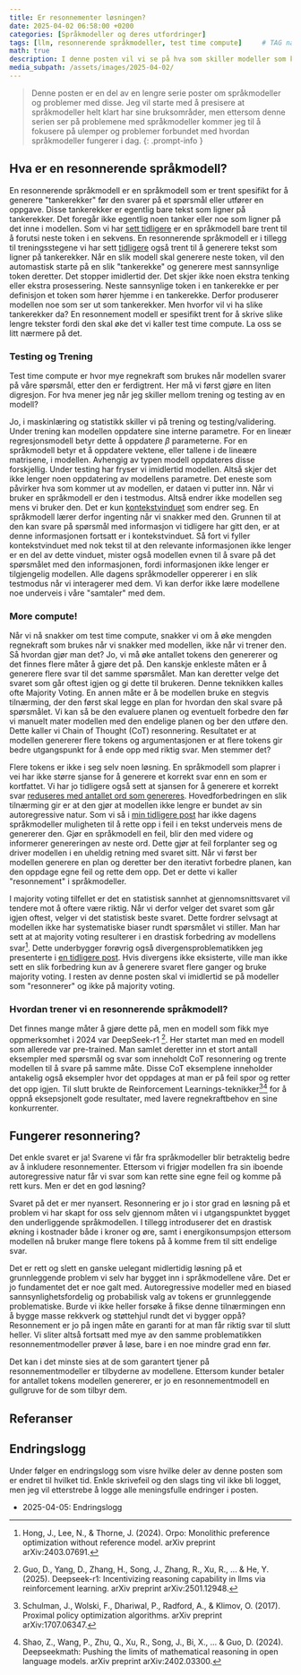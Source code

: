 ```yaml
---
title: Er resonnementer løsningen?
date: 2025-04-02 06:58:00 +0200
categories: [Språkmodeller og deres utfordringer]
tags: [llm, resonnerende språkmodeller, test time compute]     # TAG names should always be lowercase
math: true
description: I denne posten vil vi se på hva som skiller modeller som kan resonnere fra andre språkmodeller og hvordan det kan påvirke resultatene vi får.
media_subpath: /assets/images/2025-04-02/
---
```

<!-- markdownlint-capture -->
<!-- markdownlint-disable -->
> Denne posten er en del av en lengre serie poster om språkmodeller og problemer med disse. Jeg vil starte med å presisere at språkmodeller helt klart har sine bruksområder, men ettersom denne serien ser på problemene med språkmodeller kommer jeg til å fokusere på ulemper og problemer forbundet med hvordan språkmodeller fungerer i dag.
{: .prompt-info }
<!-- markdownlint-restore -->

## Hva er en resonnerende språkmodell?
En resonnerende språkmodell er en språkmodell som er trent spesifikt for å generere "tankerekker" før den svarer på et spørsmål eller utfører en oppgave. Disse tankerekker er egentlig bare tekst som ligner på tankerekker. Det foregår ikke egentlig noen tanker eller noe som ligner på det inne i modellen. Som vi har [sett tidligere](https://enklypesalt.com/posts/Hvordan-svarer-kien/#autoregressiv-spr%C3%A5kmodellering) er en språkmodell bare trent til å forutsi neste token i en sekvens. En resonnerende språkmodell er i tillegg til treningsstegene vi har sett [tidligere](https://enklypesalt.com/posts/Hvordan-svarer-kien/) også trent til å generere tekst som ligner på tankerekker. Når en slik modell skal generere neste token, vil den automastisk starte på en slik "tankerekke" og generere mest sannsynlige token deretter. Det stopper imidlertid der. Det skjer ikke noen ekstra tenking eller ekstra prosessering. Neste sannsynlige token i en tankerekke er per definisjon et token som hører hjemme i en tankerekke. Derfor produserer modellen noe som ser ut som tankerekker. Men hvorfor vil vi ha slike tankerekker da? En resonnement modell er spesifikt trent for å skrive slike lengre tekster fordi den skal øke det vi kaller test time compute. La oss se litt nærmere på det.

### Testing og Trening
Test time compute er hvor mye regnekraft som brukes når modellen svarer på våre spørsmål, etter den er ferdigtrent. Her må vi først gjøre en liten digresjon. For hva mener jeg når jeg skiller mellom trening og testing av en modell?

Jo, i maskinlæring og statistikk skiller vi på trening og testing/validering. Under trening kan modellen oppdatere sine interne parametre. For en lineær regresjonsmodell betyr dette å oppdatere $\beta$ parameterne. For en språkmodell betyr et å oppdatere vektene, eller tallene i de lineære matrisene, i modellen. Avhengig av typen modell oppdateres disse forskjellig. Under testing har fryser vi imidlertid modellen. Altså skjer det ikke lenger noen oppdatering av modellens parametre. Det eneste som påvirker hva som kommer ut av modellen, er dataen vi putter inn. Når vi bruker en språkmodell er den i testmodus. Altså endrer ikke modellen seg mens vi bruker den. Det er kun [kontekstvinduet](https://enklypesalt.com/posts/Hvordan-opplever-kien-en-samtale/#kontekstvinduet) som endrer seg. En språkmodell lærer derfor ingenting når vi snakker med den. Grunnen til at den kan svare på spørsmål med informasjon vi tidligere har gitt den, er at denne informasjonen fortsatt er i kontekstvinduet. Så fort vi fyller kontekstvinduet med nok tekst til at den relevante informasjonen ikke lenger er en del av dette vinduet, mister også modellen evnen til å svare på det spørsmålet med den informasjonen, fordi informasjonen ikke lenger er tilgjengelig modellen. Alle dagens språkmodeller oppererer i en slik testmodus når vi interagerer med dem. Vi kan derfor ikke lære modellene noe underveis i våre "samtaler" med dem.

### More compute!
Når vi nå snakker om test time compute, snakker vi om å øke mengden regnekraft som brukes når vi snakker med modellen, ikke når vi trener den. Så hvordan gjør man det? Jo, vi må øke antallet tokens den genererer og det finnes flere måter å gjøre det på. Den kanskje enkleste måten er å generere flere svar til det samme spørsmålet. Man kan deretter velge det svaret som går oftest igjen og gi dette til brukeren. Denne teknikken kalles ofte Majority Voting. En annen måte er å be modellen bruke en stegvis tilnærming, der den først skal legge en plan for hvordan den skal svare på spørsmålet. Vi kan så be den evaluere planen og eventuelt forbedre den før vi manuelt mater modellen med den endelige planen og ber den utføre den. Dette kaller vi Chain of Thought (CoT) resonnering. Resultatet er at modellen genererer flere tokens og argumentasjonen er at flere tokens gir bedre utgangspunkt for å ende opp med riktig svar. Men stemmer det?

Flere tokens er ikke i seg selv noen løsning. En språkmodell som plaprer i vei har ikke større sjanse for å generere et korrekt svar enn en som er kortfattet. Vi har jo tidligere også sett at sjansen for å generere et korrekt svar [reduseres med antallet ord som genereres](https://enklypesalt.com/posts/Hvordan-svarer-kien/#divergens-divergens-divergens). Hovedforbedringen en slik tilnærming gir er at den gjør at modellen ikke lengre er bundet av sin autoregressive natur. Som vi så i [min tidligere post](https://enklypesalt.com/posts/Hvordan-svarer-kien/#autoregressiv-spr%C3%A5kmodellering) har ikke dagens språkmodeller muligheten til å rette opp i feil i en tekst underveis mens de genererer den. Gjør en språkmodell en feil, blir den med videre og informerer genereringen av neste ord. Dette gjør at feil forplanter seg og driver modellen i en uheldig retning med svaret sitt. Når vi først ber modellen generere en plan og deretter ber den iterativt forbedre planen, kan den oppdage egne feil og rette dem opp. Det er dette vi kaller "resonnement" i språkmodeller.

I majority voting tilfellet er det en statistisk sannhet at gjennomsnittsvaret vil tendere mot å oftere være riktig. Når vi derfor velger det svaret som går igjen oftest, velger vi det statistisk beste svaret. Dette fordrer selvsagt at modellen ikke har systematiske biaser rundt spørsmålet vi stiller. Man har sett at at majority voting resulterer i en drastisk forbedring av modellens svar[^orpo]. Dette underbygger forøvrig også divergensproblematikken jeg presenterte i [en tidligere post](https://enklypesalt.com/posts/Hvordan-svarer-kien/#divergens-divergens-divergens). Hvis divergens ikke eksisterte, ville man ikke sett en slik forbedring kun av å generere svaret flere ganger og bruke majority voting. I resten av denne posten skal vi imidlertid se på modeller som "resonnerer" og ikke på majority voting.

### Hvordan trener vi en resonnerende språkmodell?
Det finnes mange måter å gjøre dette på, men en modell som fikk mye oppmerksomhet i 2024 var DeepSeek-r1 [^deepseek]. Her startet man med en modell som allerede var pre-trained. Man samlet deretter inn et stort antall eksempler med spørsmål og svar som inneholdt CoT resonnering og trente modellen til å svare på samme måte. Disse CoT eksemplene inneholder antakelig også eksempler hvor det oppdages at man er på feil spor og retter det opp igjen. Til slutt brukte de Reinforcement Learnings-teknikker[^ppo][^grpo] for å oppnå eksepsjonelt gode resultater, med lavere regnekraftbehov en sine konkurrenter.


## Fungerer resonnering?
Det enkle svaret er ja! Svarene vi får fra språkmodeller blir betraktelig bedre av å inkludere resonnementer. Ettersom vi frigjør modellen fra sin iboende autoregressive natur får vi svar som kan rette sine egne feil og komme på rett kurs. Men er det en god løsning?

Svaret på det er mer nyansert. Resonnering er jo i stor grad en løsning på et problem vi har skapt for oss selv gjennom måten vi i utgangspunktet bygget den underliggende språkmodellen. I tillegg introduserer det en drastisk økning i kostnader både i kroner og øre, samt i energikonsumpsjon ettersom modellen nå bruker mange flere tokens på å komme frem til sitt endelige svar.

Det er rett og slett en ganske uelegant midlertidig løsning på et grunnleggende problem vi selv har bygget inn i språkmodellene våre. Det er jo fundamentet det er noe galt med. Autoregressive modeller med en biased sannsynlighetsfordelig og probabilisk valg av tokens er grunnleggende problematiske. Burde vi ikke heller forsøke å fikse denne tilnærmingen enn å bygge masse rekkverk og støttehjul rundt det vi bygger oppå? Resonnement er jo på ingen måte en garanti for at man får riktig svar til slutt heller. Vi sliter altså fortsatt med mye av den samme problematikken resonnementmodeller prøver å løse, bare i en noe mindre grad enn før.

Det kan i det minste sies at de som garantert tjener på resonnementmodeller er tilbyderne av modellene. Ettersom kunder betaler for antallet tokens modellen genererer, er jo en resonnementmodell en gullgruve for de som tilbyr dem.

## Referanser
[^orpo]: Hong, J., Lee, N., & Thorne, J. (2024). Orpo: Monolithic preference optimization without reference model. arXiv preprint arXiv:2403.07691.
[^ppo]: Schulman, J., Wolski, F., Dhariwal, P., Radford, A., & Klimov, O. (2017). Proximal policy optimization algorithms. arXiv preprint arXiv:1707.06347.
[^grpo]: Shao, Z., Wang, P., Zhu, Q., Xu, R., Song, J., Bi, X., ... & Guo, D. (2024). Deepseekmath: Pushing the limits of mathematical reasoning in open language models. arXiv preprint arXiv:2402.03300.
[^deepseek]: Guo, D., Yang, D., Zhang, H., Song, J., Zhang, R., Xu, R., ... & He, Y. (2025). Deepseek-r1: Incentivizing reasoning capability in llms via reinforcement learning. arXiv preprint arXiv:2501.12948.

## Endringslogg
Under følger en endringslogg som visre hvilke deler av denne posten som er endret til hvilket tid. Enkle skrivefeil og den slags ting vil ikke bli logget, men jeg vil etterstrebe å logge alle meningsfulle endringer i posten.

- 2025-04-05: Endringslogg
